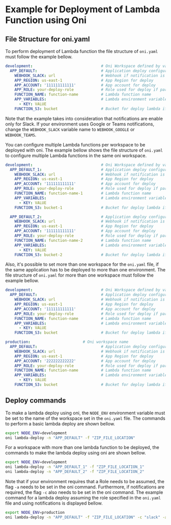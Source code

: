 # Example for Deployment of Lambda Function using Oni

## File Structure for oni.yaml

To perform deployment of Lambda function the file structure of `oni.yaml` must follow the example bellow.

```yml
development:                              # Oni Workspace defined by variable NODE_ENV
  APP_DEFAULT:                            # Application deploy configuration section
    WEBHOOK_SLACK: url                    # Webhook if notification is enable
    APP_REGION: us-east-1                 # App Region for deploy
    APP_ACCOUNT: '111111111111'           # App account for deploy
    APP_ROLE: your-deploy-role            # Role used for deploy if parameter "assume-role" is set
    FUNCTION_NAME: function-name          # Lambda function name
    APP_VARIABLES:                        # Lambda environment variables
      - KEY: VALUE
    FUNCTION_S3: bucket                   # Bucket for deploy lambda if size of package > 50M
```

Note that the example takes into consideration that notifications are enable only for Slack. If your environment uses Google or Teams notifications, change the `WEBHOOK_SLACK` variable name to `WEBHOOK_GOOGLE` or `WEBHOOK_TEAMS`.

You can configure multiple Lambda functions per workspace to be deployed with oni. The example bellow shows the file structure of `oni.yaml` to configure multiple Lambda functions in the same oni workspace.

```yml
development:                              # Oni Workspace defined by variable NODE_ENV
  APP_DEFAULT_1:                          # Application deploy configuration section
    WEBHOOK_SLACK: url                    # Webhook if notification is enable
    APP_REGION: us-east-1                 # App Region for deploy
    APP_ACCOUNT: '111111111111'           # App account for deploy
    APP_ROLE: your-deploy-role            # Role used for deploy if parameter "assume-role" is set
    FUNCTION_NAME: function-name-1        # Lambda function name
    APP_VARIABLES:                        # Lambda environment variables
      - KEY: VALUE
    FUNCTION_S3: bucket-1                 # Bucket for deploy lambda if size of package > 50M

  APP_DEFAULT_2:                          # Application deploy configuration section
    WEBHOOK_SLACK: url                    # Webhook if notification is enable
    APP_REGION: us-east-1                 # App Region for deploy
    APP_ACCOUNT: '111111111111'           # App account for deploy
    APP_ROLE: your-deploy-role            # Role used for deploy if parameter "assume-role" is set
    FUNCTION_NAME: function-name-2        # Lambda function name
    APP_VARIABLES:                        # Lambda environment variables
      - KEY: VALUE
    FUNCTION_S3: bucket-2                 # Bucket for deploy lambda if size of package > 50M
```

Also, it's possible to set more than one workspace for the `oni.yaml` file, if the same application has to be deployed to more than one environment. The file structure of `oni.yaml` for more than one workspace must follow the example bellow.

```yml
development:                              # Oni Workspace defined by variable NODE_ENV
  APP_DEFAULT:                            # Application deploy configuration section
    WEBHOOK_SLACK: url                    # Webhook if notification is enable
    APP_REGION: us-east-1                 # App Region for deploy
    APP_ACCOUNT: '111111111111'           # App account for deploy
    APP_ROLE: your-deploy-role            # Role used for deploy if parameter "assume-role" is set
    FUNCTION_NAME: function-name          # Lambda function name
    APP_VARIABLES:                        # Lambda environment variables
      - KEY: VALUE
    FUNCTION_S3: bucket                   # Bucket for deploy lambda if size of package > 50M

production:                       # Oni workspace name
  APP_DEFAULT:                            # Application deploy configuration section
    WEBHOOK_SLACK: url                    # Webhook if notification is enable
    APP_REGION: us-east-1                 # App Region for deploy
    APP_ACCOUNT: '222222222222'           # App account for deploy
    APP_ROLE: your-deploy-role            # Role used for deploy if parameter "assume-role" is set
    FUNCTION_NAME: function-name          # Lambda function name
    APP_VARIABLES:                        # Lambda environment variables
      - KEY: VALUE
    FUNCTION_S3: bucket                   # Bucket for deploy lambda if size of package > 50M
```

## Deploy commands

To make a lambda deploy using oni, the `NODE_ENV` environment variable must be set to the name of the workspace set in the `oni.yaml` file. The commands to perform a basic lambda deploy are shown bellow.

```bash
export NODE_ENV=development
oni lambda-deploy -n "APP_DEFAULT" -f "ZIP_FILE_LOCATION"
```

For a workspace with more than one lambda function to be deployed, the commands to make the lambda deploy using oni are shown bellow.

```bash
export NODE_ENV=development
oni lambda-deploy -n "APP_DEFAULT_1" -f "ZIP_FILE_LOCATION_1"
oni lambda-deploy -n "APP_DEFAULT_2" -f "ZIP_FILE_LOCATION_2"
```

Note that if your environment requires that a Role needs to be assumed, the flag `-a` needs to be set in the oni command. Furthermore, if notifications are required, the flag `-c` also needs to be set in the oni command. The example command for a lambda deploy assuming the role specified in the `oni.yaml` file and using notifications is displayed bellow.

```bash
export NODE_ENV=production
oni lambda-deploy -n "APP_DEFAULT" -f "ZIP_FILE_LOCATION" -c "slack" -a
```
